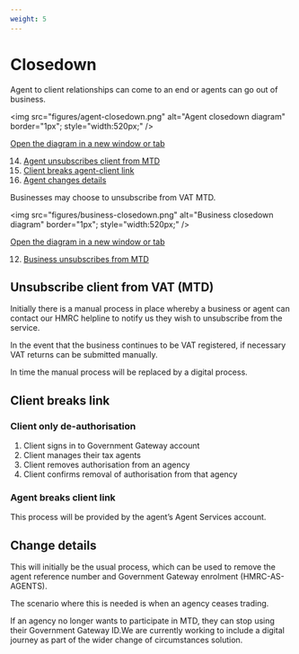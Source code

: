 ```yaml
---
weight: 5
---
```


# Closedown

Agent to client relationships can come to an end or agents can go out of business.

<img src="figures/agent-closedown.png"
alt="Agent closedown diagram" border="1px"; style="width:520px;" />

<a href="figures/agent-closedown.png" target="blank">Open the diagram in a new window or tab</a>

<ol start="14">
  <li><a href="#unsubscribe-client-from-vat-mtd">Agent unsubscribes client from MTD</a></li>
  <li><a href="#client-breaks-link">Client breaks agent-client link</a></li>
  <li><a href="#change-details">Agent changes details</a></li>
</ol>

Businesses may choose to unsubscribe from VAT MTD.

<img src="figures/business-closedown.png"
alt="Business closedown diagram" border="1px"; style="width:520px;" />

<a href="figures/business-closedown.png" target="blank">Open the diagram in a new window or tab</a>

<ol start="12">
  <li><a href="#unsubscribe-client-from-vat-mtd">Business unsubscribes from MTD</a></li>
</ol>

## Unsubscribe client from VAT (MTD)

Initially there is a manual process in place whereby a business or agent can contact our HMRC helpline to notify us they wish to unsubscribe from the service.

In the event that the business continues to be VAT registered, if necessary VAT returns can be submitted manually.

In time the manual process will be replaced by a digital process.


## Client breaks link

### Client only de-authorisation

1. Client signs in to Government Gateway account
2. Client manages their tax agents
3. Client removes authorisation from an agency
4. Client confirms removal of authorisation from that agency

### Agent breaks client link

This process will be provided by the agent’s Agent Services account.


## Change details
This will initially be the usual process, which can be used to remove the agent reference number and Government Gateway enrolment (HMRC-AS-AGENTS).

The scenario where this is needed is when an agency ceases trading.

If an agency no longer wants to participate in MTD, they can stop using their Government Gateway ID.We are currently working to include a digital journey as part of the wider change of circumstances solution.

